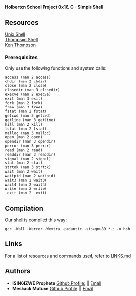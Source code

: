 **Holberton School Project 0x16. C - Simple Shell**

## Resources
[Unix Shell](https://en.wikipedia.org/wiki/Unix_shell) <br />
[Thompson Shell](https://en.wikipedia.org/wiki/Thompson_shell)<br />
[Ken Thompson](https://en.wikipedia.org/wiki/Ken_Thompson)

### Prerequisites
Only use the following functions and system calls:
```
access (man 2 access)
chdir (man 2 chdir)
close (man 2 close)
closedir (man 3 closedir)
execve (man 2 execve)
exit (man 3 exit)
fork (man 2 fork)
free (man 3 free)
fstat (man 2 fstat)
getcwd (man 3 getcwd)
getline (man 3 getline)
kill (man 2 kill)
lstat (man 2 lstat)
malloc (man 3 malloc)
open (man 2 open)
opendir (man 3 opendir)
perror (man 3 perror)
read (man 2 read)
readdir (man 3 readdir)
signal (man 2 signal)
stat (man 2 stat)
strtok (man 3 strtok)
wait (man 2 wait)
waitpid (man 2 waitpid)
wait3 (man 2 wait3)
wait4 (man 2 wait4)
write (man 2 write)
_exit (man 2 _exit)
```
## Compilation

Our shell is compiled this way:

```gcc -Wall -Werror -Wextra -pedantic -std=gnu89 *.c -o hsh```

## Links
For a list of resources and commands used, refer to [LINKS.md](links.md)

## Authors
* **ISINGIZWE Prophete** [Github Profile:](https://www.github.com/procech20) || [Email](mailto:isingizwepro01@gmail.com)
* **Meshack Mutune** [Github Profile](https://www.github.com/Mesh-254) || [Email](mailto:meshack1995@gmail.com)
